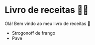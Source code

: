 
# Livro de receitas :man_cook:

Olá! Bem vindo ao meu livro de receitas :wave:

 - Strogonoff de frango
 - Pave
